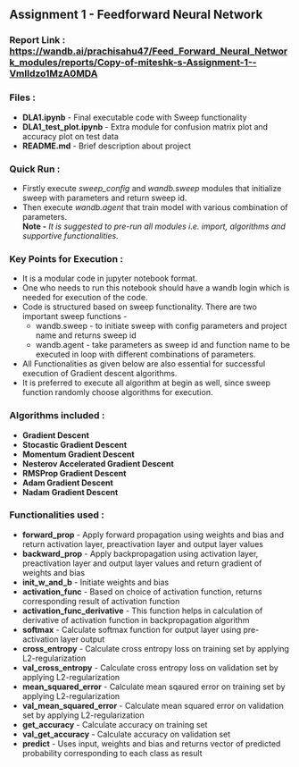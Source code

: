 ## Assignment 1 - Feedforward Neural Network

### Report Link : https://wandb.ai/prachisahu47/Feed_Forward_Neural_Network_modules/reports/Copy-of-miteshk-s-Assignment-1--Vmlldzo1MzA0MDA

### Files :
* **DLA1.ipynb** - Final executable code with Sweep functionality
* **DLA1_test_plot.ipynb** - Extra module for confusion matrix plot and accuracy plot on test data
* **README.md** - Brief description about project

### Quick Run :
* Firstly execute *sweep_config* and *wandb.sweep* modules that initialize sweep with parameters and return sweep id.
* Then execute *wandb.agent* that train model with various combination of parameters.<br/>
**Note -** *It is suggested to pre-run all modules i.e. import, algorithms and supportive functionalities.*

### Key Points for Execution :
* It is a modular code in jupyter notebook format.
* One who needs to run this notebook should have a wandb login which is needed for execution of the code.
* Code is structured based on sweep functionality. There are two important sweep functions -
  * wandb.sweep - to initiate sweep with config parameters and project name and returns sweep id
  * wandb.agent - take parameters as sweep id and function name to be executed in loop with different combinations of parameters.
* All Functionalities as given below are also essential for successful execution of Gradient descent algorithms.
* It is preferred to execute all algorithm at begin as well, since sweep function randomly choose algorithms for execution.

### Algorithms included :
* **Gradient Descent**
* **Stocastic Gradient Descent**
* **Momentum Gradient Descent**
* **Nesterov Accelerated Gradient Descent**
* **RMSProp Gradient Descent**
* **Adam Gradient Descent**
* **Nadam Gradient Descent**

### Functionalities used :
* **forward_prop** - Apply forward propagation using weights and bias and return activation layer, preactivation layer and output layer values
* **backward_prop** - Apply backpropagation using activation layer, preactivation layer and output layer values and return gradient of weights and bias
* **init_w_and_b** - Initiate weights and bias
* **activation_func** - Based on choice of activation function, returns corresponding result of activation function
* **activation_func_derivative** - This function helps in calculation of derivative of activation function in backpropagation algorithm
* **softmax** - Calculate softmax function for output layer using pre-activation layer output
* **cross_entropy** - Calculate cross entropy loss on training set by applying L2-regularization
* **val_cross_entropy** - Calculate cross entropy loss on validation set by applying L2-regularization
* **mean_squared_error** - Calculate mean sqaured error on training set by applying L2-regularization
* **val_mean_squared_error** - Calculate mean squared error on validation set by applying L2-regularization
* **get_accuracy** - Calculate accuracy on training set
* **val_get_accuracy** - Calculate accuracy on validation set
* **predict** - Uses input, weights and bias and returns vector of predicted probability corresponding to each class as result
